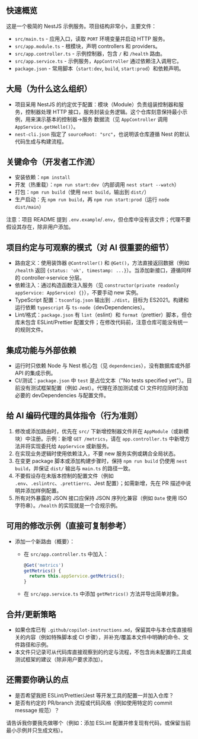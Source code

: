 ## 快速概览

这是一个极简的 NestJS 示例服务。项目结构非常小，主要文件：

- `src/main.ts` - 应用入口，读取 `PORT` 环境变量并启动 HTTP 服务。
- `src/app.module.ts` - 根模块，声明 controllers 和 providers。
- `src/app.controller.ts` - 示例控制器，包含 `/` 和 `/health` 路由。
- `src/app.service.ts` - 示例服务，`AppController` 通过依赖注入调用它。
- `package.json` - 常用脚本（`start:dev`, `build`, `start:prod`）和依赖声明。

## 大局（为什么这么组织）

- 项目采用 NestJS 的约定优于配置：模块（Module）负责组装控制器和服务，控制器处理 HTTP 接口，服务封装业务逻辑。这个仓库刻意保持最小示例，用来演示基本的控制器->服务 数据流（见 `AppController` 调用 `AppService.getHello()`）。
- `nest-cli.json` 指定了 `sourceRoot: "src"`，也说明该仓库遵循 Nest 的默认代码生成与构建流程。

## 关键命令（开发者工作流）

- 安装依赖：`npm install`
- 开发（热重载）：`npm run start:dev`（内部调用 `nest start --watch`）
- 打包：`npm run build`（使用 `nest build`，输出到 `dist/`）
- 生产启动：先 `npm run build`，再 `npm run start:prod`（运行 `node dist/main`）

注意：项目 README 提到 `.env.example`/`.env`，但仓库中没有该文件；代理不要假设其存在，除非用户添加。

## 项目约定与可观察的模式（对 AI 很重要的细节）

- 路由定义：使用装饰器 `@Controller()` 和 `@Get()`，方法直接返回数据（例如 `/health` 返回 `{status: 'ok', timestamp: ...}`）。当添加新接口，遵循同样的 controller->service 分层。
- 依赖注入：通过构造函数注入服务（见 `constructor(private readonly appService: AppService) {}`），不要手动 new 实例。
- TypeScript 配置：`tsconfig.json` 输出到 `./dist`，目标为 ES2021。构建和运行依赖 `typescript` 与 `ts-node`（devDependencies）。
- Lint/格式：`package.json` 有 `lint`（eslint）和 `format`（prettier）脚本，但仓库未包含 ESLint/Prettier 配置文件；在修改代码前，注意仓库可能没有统一的规则文件。

## 集成功能与外部依赖

- 运行时只依赖 Node 与 Nest 核心包（见 `dependencies`），没有数据库或外部 API 的集成示例。
- CI/测试：`package.json` 中 `test` 是占位文本（"No tests specified yet"）。目前没有测试框架配置（例如 Jest）。代理在添加测试或 CI 文件时应同时添加必要的 devDependencies 与配置文件。

## 给 AI 编码代理的具体指令（行为准则）

1. 修改或添加路由时，优先在 `src/` 下新增控制器文件并在 `AppModule`（或新模块）中注册。示例：新增 `GET /metrics`，请在 `app.controller.ts` 中新增方法并将实现委托给 `AppService` 或新服务。
2. 在实现业务逻辑时使用依赖注入，不要 new 服务实例或耦合全局状态。
3. 在变更 package 脚本或添加构建步骤时，保持 `npm run build` 仍使用 `nest build`，并保证 `dist/` 输出与 `main.ts` 的路径一致。
4. 不要假设存在未版本控制的配置文件（例如 `.env`、`.eslintrc`、`.prettierrc`、Jest 配置）；如需新增，先在 PR 描述中说明并添加样例配置。
5. 所有对外暴露的 JSON 接口应保持 JSON 序列化兼容（例如 `Date` 使用 ISO 字符串）。`/health` 的实现就是一个合规示例。

## 可用的修改示例（直接可复制参考）

- 添加一个新路由（概要）：

  - 在 `src/app.controller.ts` 中加入：

    ```ts
    @Get('metrics')
    getMetrics() {
      return this.appService.getMetrics();
    }
    ```

  - 在 `src/app.service.ts` 中添加 `getMetrics()` 方法并导出简单对象。

## 合并/更新策略

- 如果仓库已有 `.github/copilot-instructions.md`，保留其中与本仓库直接相关的内容（例如特殊脚本或 CI 步骤），并补充/覆盖本文件中明确的命令、文件路径和示例。
- 本文件只记录可从代码库直接观察到的约定与流程，不包含尚未配置的工具或测试框架的建议（除非用户要求添加）。

## 还需要你确认的点

- 是否希望我把 ESLint/Prettier/Jest 等开发工具的配置一并加入仓库？
- 是否有约定的 PR/branch 流程或代码风格（例如使用特定的 commit message 规范）？

请告诉我你要我先做哪个（例如：添加 ESLint 配置并修复现有代码，或保留当前最小示例并只生成文档）。
